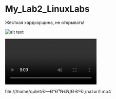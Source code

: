 # My_Lab2_LinuxLabs
Жёсткая хардкорщина, не открывать!

![alt text](https://media.discordapp.net/attachments/640880040300642332/791230604955090954/2_5420618708919780782-1.gif)


![alt text](https://cdn.discordapp.com/attachments/825782329384763412/826558068828405780/nazuri1.mp4)

file:///home/quliet/Ð—Ð°Ð³Ñ€ÑƒÐ·ÐºÐ¸/nazuri1.mp4
